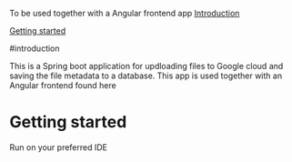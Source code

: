 
To be used together with a Angular frontend app 
[Introduction](#introduction)

[Getting started](#getting-started)

#introduction

This is a Spring boot application for updloading files to Google cloud and saving the file metadata to a database.
This app is used together with an Angular frontend found here 

# Getting started

Run on your preferred IDE


